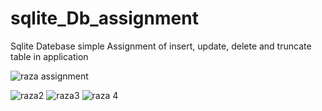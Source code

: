 # sqlite_Db_assignment
Sqlite Datebase simple Assignment of insert, update, delete and truncate table in application


![raza assignment](https://user-images.githubusercontent.com/72738545/103741905-bd961200-501b-11eb-9d86-e191141e923e.PNG)


![raza2](https://user-images.githubusercontent.com/72738545/103742473-adcafd80-501c-11eb-8721-a3e1b2417c63.PNG)
![raza3](https://user-images.githubusercontent.com/72738545/103742477-aefc2a80-501c-11eb-8e1f-1dbc778ecffc.PNG)
![raza 4](https://user-images.githubusercontent.com/72738545/103742479-af94c100-501c-11eb-9f2b-09d52d0aaac1.PNG)
